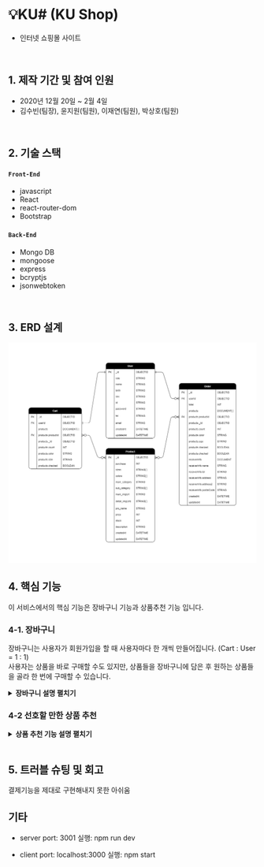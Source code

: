 # 💡KU# (KU Shop)

- 인터넷 쇼핑몰 사이트

</br>

## 1. 제작 기간 및 참여 인원

- 2020년 12월 20일 ~ 2월 4일
- 김수빈(팀장), 윤지원(팀원), 이재연(팀원), 박상호(팀원)

</br>

## 2. 기술 스택

#### `Front-End`

- javascript
- React
- react-router-dom
- Bootstrap

#### `Back-End`

- Mongo DB
- mongoose
- express
- bcryptjs
- jsonwebtoken

</br>

## 3. ERD 설계

![ERD설계도](https://github.com/99-Yoon/KU-Shop/blob/10210b164929215180761d51edc1437657044e06/docs/database.png)

## 4. 핵심 기능

이 서비스에서의 핵심 기능은 장바구니 기능과 상품추천 기능 입니다.

### 4-1. 장바구니

장바구니는 사용자가 회원가입을 할 때 사용자마다 한 개씩 만들어집니다. (Cart : User = 1 : 1)  
사용자는 상품을 바로 구매할 수도 있지만, 상품들을 장바구니에 담은 후 원하는 상품들을 골라 한 번에 구매할 수 있습니다.

<details>
<summary><b>장바구니 설명 펼치기</b></summary>
<div markdown="1">

### 장바구니(1) - 전체 흐름

![장바구니 흐름1](https://github.com/99-Yoon/KU-Shop/blob/0df6eb9ad393a494214cb412da33f8d6b73982e2/docs/shoppingCart%20flow1.png)
![장바구니 흐름2](https://github.com/99-Yoon/KU-Shop/blob/0df6eb9ad393a494214cb412da33f8d6b73982e2/docs/shoppingCart%20flow2.png)

### 장바구니(2) - frontend 코드 설명

### 장바구니(3) - backend 코드 설명

</div>
</details>

### 4-2 선호할 만한 상품 추천

<details>
<summary><b>상품 추천 기능 설명 펼치기</b></summary>
<div markdown="1">

</div>
</details>

</br>

## 5. 트러블 슈팅 및 회고

결제기능을 제대로 구현해내지 못한 아쉬움

## 기타

- server
  port: 3001
  실행: npm run dev

- client
  port: localhost:3000
  실행: npm start
